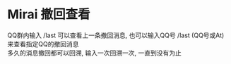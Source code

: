 # Mirai 撤回查看

QQ群内输入 /last 可以查看上一条撤回消息, 也可以输入QQ号 /last (QQ号或At) 来查看指定QQ的撤回消息  
多久的消息撤回都可以回溯, 输入一次回溯一次, 一直到没有为止
